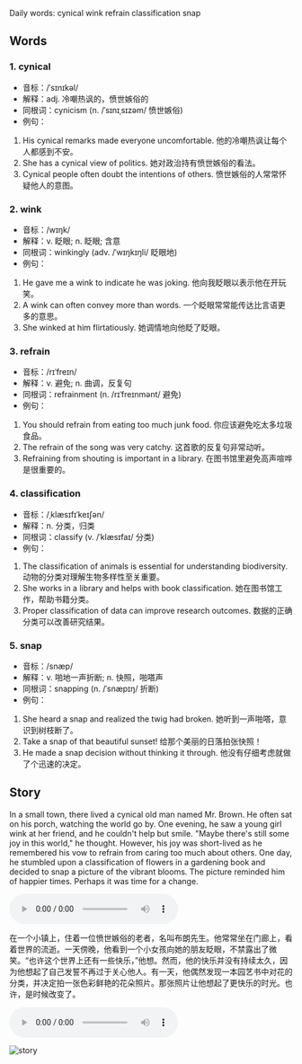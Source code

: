 Daily words: cynical wink refrain classification snap

## Words
### 1. cynical
- 音标：/ˈsɪnɪkəl/ <span style="cursor: pointer;" onclick="document.getElementById('audio-player-1').play()"><i class="fas fa-volume-up"></i></span>
<audio id="audio-player-1" src="https://files.dwong.top/words/cynical.mp3" style="display:none;"></audio>
- 解释：adj. 冷嘲热讽的，愤世嫉俗的
- 同根词：cynicism (n. /ˈsɪnɪˌsɪzəm/ 愤世嫉俗)
- 例句：
1. His cynical remarks made everyone uncomfortable.
他的冷嘲热讽让每个人都感到不安。
2. She has a cynical view of politics.
她对政治持有愤世嫉俗的看法。
3. Cynical people often doubt the intentions of others.
愤世嫉俗的人常常怀疑他人的意图。

### 2. wink
- 音标：/wɪŋk/ <span style="cursor: pointer;" onclick="document.getElementById('audio-player-2').play()"><i class="fas fa-volume-up"></i></span>
<audio id="audio-player-2" src="https://files.dwong.top/words/wink.mp3" style="display:none;"></audio>
- 解释：v. 眨眼; n. 眨眼; 含意
- 同根词：winkingly (adv. /ˈwɪŋkɪŋli/ 眨眼地)
- 例句：
1. He gave me a wink to indicate he was joking.
他向我眨眼以表示他在开玩笑。
2. A wink can often convey more than words.
一个眨眼常常能传达比言语更多的意思。
3. She winked at him flirtatiously.
她调情地向他眨了眨眼。

### 3. refrain
- 音标：/rɪˈfreɪn/ <span style="cursor: pointer;" onclick="document.getElementById('audio-player-3').play()"><i class="fas fa-volume-up"></i></span>
<audio id="audio-player-3" src="https://files.dwong.top/words/refrain.mp3" style="display:none;"></audio>
- 解释：v. 避免; n. 曲调，反复句
- 同根词：refrainment (n. /rɪˈfreɪnmənt/ 避免)
- 例句：
1. You should refrain from eating too much junk food.
你应该避免吃太多垃圾食品。
2. The refrain of the song was very catchy.
这首歌的反复句非常动听。
3. Refraining from shouting is important in a library.
在图书馆里避免高声喧哗是很重要的。

### 4. classification
- 音标：/ˌklæsɪfɪˈkeɪʃən/ <span style="cursor: pointer;" onclick="document.getElementById('audio-player-4').play()"><i class="fas fa-volume-up"></i></span>
<audio id="audio-player-4" src="https://files.dwong.top/words/classification.mp3" style="display:none;"></audio>
- 解释：n. 分类，归类
- 同根词：classify (v. /ˈklæsɪfaɪ/ 分类)
- 例句：
1. The classification of animals is essential for understanding biodiversity.
动物的分类对理解生物多样性至关重要。
2. She works in a library and helps with book classification.
她在图书馆工作，帮助书籍分类。
3. Proper classification of data can improve research outcomes.
数据的正确分类可以改善研究结果。

### 5. snap
- 音标：/snæp/ <span style="cursor: pointer;" onclick="document.getElementById('audio-player-5').play()"><i class="fas fa-volume-up"></i></span>
<audio id="audio-player-5" src="https://files.dwong.top/words/snap.mp3" style="display:none;"></audio>
- 解释：v. 啪地一声折断; n. 快照，啪嗒声
- 同根词：snapping (n. /ˈsnæpɪŋ/ 折断)
- 例句：
1. She heard a snap and realized the twig had broken.
她听到一声啪嗒，意识到树枝断了。
2. Take a snap of that beautiful sunset!
给那个美丽的日落拍张快照！
3. He made a snap decision without thinking it through.
他没有仔细考虑就做了个迅速的决定。

## Story
In a small town, there lived a cynical old man named Mr. Brown. He often sat on his porch, watching the world go by. One evening, he saw a young girl wink at her friend, and he couldn't help but smile. "Maybe there's still some joy in this world," he thought. However, his joy was short-lived as he remembered his vow to refrain from caring too much about others. One day, he stumbled upon a classification of flowers in a gardening book and decided to snap a picture of the vibrant blooms. The picture reminded him of happier times. Perhaps it was time for a change.

<audio controls>
  <source src="https://files.dwong.top/story/2024-09-15-english.mp3" type="audio/mpeg">
  你的浏览器不支持音频元素。
</audio>
  

在一个小镇上，住着一位愤世嫉俗的老者，名叫布朗先生。他常常坐在门廊上，看着世界的流逝。一天傍晚，他看到一个小女孩向她的朋友眨眼，不禁露出了微笑。“也许这个世界上还有一些快乐，”他想。然而，他的快乐并没有持续太久，因为他想起了自己发誓不再过于关心他人。有一天，他偶然发现一本园艺书中对花的分类，并决定拍一张色彩鲜艳的花朵照片。那张照片让他想起了更快乐的时光。也许，是时候改变了。

<audio controls>
  <source src="https://files.dwong.top/story/2024-09-15-chinese.mp3" type="audio/mpeg">
  你的浏览器不支持音频元素。
</audio>
  

![story](https://files.dwong.top/images/2024-09-15.png)

